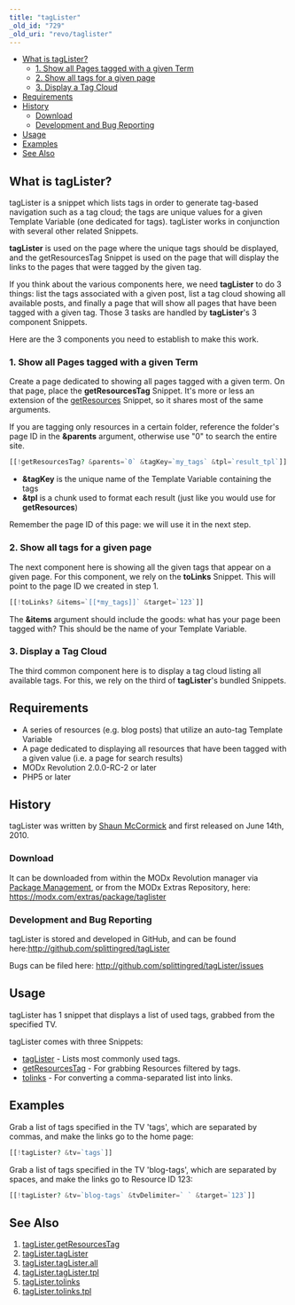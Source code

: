 ```yaml
---
title: "tagLister"
_old_id: "729"
_old_uri: "revo/taglister"
---
```


- [What is tagLister?](#tagLister-WhatistagLister%3F)
  - [1. Show all Pages tagged with a given Term](#tagLister-1.ShowallPagestaggedwithagivenTerm)
  - [2. Show all tags for a given page](#tagLister-2.Showalltagsforagivenpage)
  - [3. Display a Tag Cloud](#tagLister-3.DisplayaTagCloud)
- [Requirements](#tagLister-Requirements)
- [History](#tagLister-History)
  - [Download](#tagLister-Download)
  - [Development and Bug Reporting](#tagLister-DevelopmentandBugReporting)
- [Usage](#tagLister-Usage)
- [Examples](#tagLister-Examples)
- [See Also](#tagLister-SeeAlso)



## What is tagLister?

tagLister is a snippet which lists tags in order to generate tag-based navigation such as a tag cloud; the tags are unique values for a given Template Variable (one dedicated for tags). tagLister works in conjunction with several other related Snippets.

**tagLister** is used on the page where the unique tags should be displayed, and the getResourcesTag Snippet is used on the page that will display the links to the pages that were tagged by the given tag.

If you think about the various components here, we need **tagLister** to do 3 things: list the tags associated with a given post, list a tag cloud showing all available posts, and finally a page that will show all pages that have been tagged with a given tag. Those 3 tasks are handled by **tagLister**'s 3 component Snippets.

Here are the 3 components you need to establish to make this work.

### 1. Show all Pages tagged with a given Term

Create a page dedicated to showing all pages tagged with a given term. On that page, place the **getResourcesTag** Snippet. It's more or less an extension of the [getResources](/extras/getresources "getResources") Snippet, so it shares most of the same arguments.

If you are tagging only resources in a certain folder, reference the folder's page ID in the **&parents** argument, otherwise use "0" to search the entire site.

``` php 
[[!getResourcesTag? &parents=`0` &tagKey=`my_tags` &tpl=`result_tpl`]]

```

- **&tagKey** is the unique name of the Template Variable containing the tags
- **&tpl** is a chunk used to format each result (just like you would use for **getResources**)

Remember the page ID of this page: we will use it in the next step.

### 2. Show all tags for a given page

The next component here is showing all the given tags that appear on a given page. For this component, we rely on the **toLinks** Snippet. This will point to the page ID we created in step 1.

``` php 
[[!toLinks? &items=`[[*my_tags]]` &target=`123`]]

```

The **&items** argument should include the goods: what has your page been tagged with? This should be the name of your Template Variable.

### 3. Display a Tag Cloud

The third common component here is to display a tag cloud listing all available tags. For this, we rely on the third of **tagLister**'s bundled Snippets.

## Requirements

- A series of resources (e.g. blog posts) that utilize an auto-tag Template Variable
- A page dedicated to displaying all resources that have been tagged with a given value (i.e. a page for search results)
- MODx Revolution 2.0.0-RC-2 or later
- PHP5 or later

## History

tagLister was written by [Shaun McCormick](/display/~splittingred) and first released on June 14th, 2010.

### Download

It can be downloaded from within the MODx Revolution manager via [Package Management](developing-in-modx/advanced-development/package-management "Package Management"), or from the MODx Extras Repository, here: <https://modx.com/extras/package/taglister>

### Development and Bug Reporting

tagLister is stored and developed in GitHub, and can be found here:<http://github.com/splittingred/tagLister>

Bugs can be filed here: <http://github.com/splittingred/tagLister/issues>

## Usage

tagLister has 1 snippet that displays a list of used tags, grabbed from the specified TV.

tagLister comes with three Snippets:

- [tagLister](/extras/taglister/taglister.taglister "tagLister.tagLister") - Lists most commonly used tags.
- [getResourcesTag](/extras/taglister/taglister.getresourcestag "tagLister.getResourcesTag") - For grabbing Resources filtered by tags.
- [tolinks](/extras/taglister/taglister.tolinks "tagLister.tolinks") - For converting a comma-separated list into links.

## Examples

Grab a list of tags specified in the TV 'tags', which are separated by commas, and make the links go to the home page:

``` php 
[[!tagLister? &tv=`tags`]]

```

Grab a list of tags specified in the TV 'blog-tags', which are separated by spaces, and make the links go to Resource ID 123:

``` php 
[[!tagLister? &tv=`blog-tags` &tvDelimiter=` ` &target=`123`]]

```

## See Also

1. [tagLister.getResourcesTag](/extras/taglister/taglister.getresourcestag)
2. [tagLister.tagLister](/extras/taglister/taglister.taglister)
  1. [tagLister.tagLister.all](/extras/taglister/taglister.taglister/taglister.taglister.all)
  2. [tagLister.tagLister.tpl](/extras/taglister/taglister.taglister/taglister.taglister.tpl)
3. [tagLister.tolinks](/extras/taglister/taglister.tolinks)
  1. [tagLister.tolinks.tpl](/extras/taglister/taglister.tolinks/taglister.tolinks.tpl)
